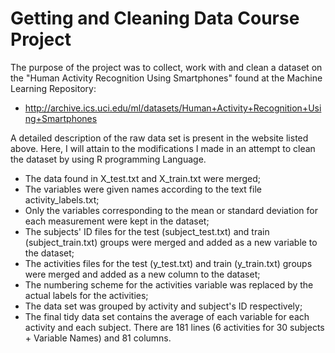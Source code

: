 # Getting and Cleaning Data Course Project
The purpose of the project was to collect, work with and clean a dataset on the "Human Activity Recognition Using Smartphones" found at the Machine Learning Repository:
- http://archive.ics.uci.edu/ml/datasets/Human+Activity+Recognition+Using+Smartphones 

A detailed description of the raw data set is present in the website listed above. Here, I will attain to the modifications I made in an attempt to clean the dataset by using R programming Language.
- The data found in X_test.txt and X_train.txt were merged;
- The variables were given names according to the text file activity_labels.txt;
- Only the variables corresponding to the mean or standard deviation for each measurement were kept in the dataset;
- The subjects' ID files for the test (subject_test.txt) and train (subject_train.txt) groups were merged and added as a new variable to the dataset;
- The activities files for the test (y_test.txt) and train (y_train.txt) groups were merged and added as a new column to the dataset;
- The numbering scheme for the activities variable was replaced by the actual labels for the activities;
- The data set was grouped by activity and subject's ID respectively;
- The final tidy data set contains the average of each variable for each activity and each subject. There are 181 lines (6 activities for 30 subjects + Variable Names) and 81 columns.
